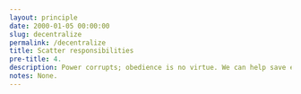 ```yaml
---
layout: principle
date: 2000-01-05 00:00:00
slug: decentralize
permalink: /decentralize
title: Scatter responsibilities
pre-title: 4.
description: Power corrupts; obedience is no virtue. We can help save each other by decentralizing responsibilities.
notes: None.
---
```

